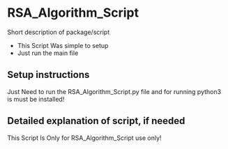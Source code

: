 # RSA_Algorithm_Script

Short description of package/script

- This Script Was simple to setup
- Just run the main file

## Setup instructions

Just Need to run the RSA_Algorithm_Script.py file and for running  python3 is must be installed! 

## Detailed explanation of script, if needed

This Script Is Only for RSA_Algorithm_Script use only!  